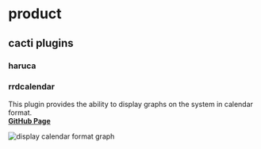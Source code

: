 # product

## cacti plugins

### haruca


### rrdcalendar

This plugin provides the ability to display graphs on the system in calendar format.  
**[GitHub Page](https://github.com/bashaway/rrdcalendar)**

![display calendar format graph](https://gyazo.com/778bae374fc41825733c6370d919884f/raw)



